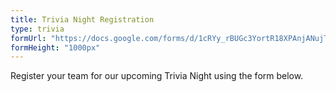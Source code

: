 ```yaml
---
title: Trivia Night Registration
type: trivia
formUrl: "https://docs.google.com/forms/d/1cRYy_rBUGc3YortR18XPAnjANujTcaeg_u-tS8V35F8/viewform?embedded=true"
formHeight: "1000px"
---
```


Register your team for our upcoming Trivia Night using the form below.


